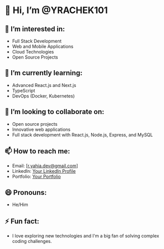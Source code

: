 # 👋 Hi, I’m @YRACHEK101

## 👀 I’m interested in:
- Full Stack Development
- Web and Mobile Applications
- Cloud Technologies
- Open Source Projects

## 🌱 I’m currently learning:
- Advanced React.js and Next.js
- TypeScript
- DevOps (Docker, Kubernetes)

## 💞️ I’m looking to collaborate on:
- Open source projects
- Innovative web applications
- Full stack development with React.js, Node.js, Express, and MySQL

## 📫 How to reach me:
- Email: [r.yahia.dev@gmail.com]
- LinkedIn: [Your LinkedIn Profile](www.linkedin.com/in/yahia-rachek-47b964304)
- Portfolio: [Your Portfolio](https://yourportfolio.com)

## 😄 Pronouns:
- He/Him

## ⚡ Fun fact:
- I love exploring new technologies and I'm a big fan of solving complex coding challenges.

<!---
YRACHEK101/YRACHEK101 is a ✨ special ✨ repository because its `README.md` (this file) appears on your GitHub profile.
You can click the Preview link to take a look at your changes.
--->
